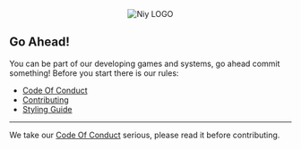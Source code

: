 <div align="center">
	<image src="https://github.com/niyllc/.github/blob/main/profile/NIYLogo.png?raw=true" alt="Niy LOGO">
</div>

## Go Ahead!
You can be part of our developing games and systems, go ahead commit something! Before you start there is our rules:
* [Code Of Conduct](https://github.com/niyllc/.github/blob/main/docs/CODE_OF_CONDUCT.md)
* [Contributing](https://github.com/niyllc/.github/blob/main/docs/CONTRIBUTING.md) 
* [Styling Guide](https://github.com/niyllc/styling/)

<hr>
We take our <a href="https://github.com/niyllc/.github/blob/main/docs/CODE_OF_CONDUCT.md">Code Of Conduct</a> serious, please read it before contributing.
